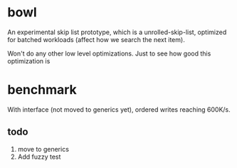 # bowl

An experimental skip list prototype, which is a unrolled-skip-list, optimized for batched workloads (affect how we search the next item). 

Won't do any other low level optimizations. Just to see how good this optimization is

# benchmark
With interface (not moved to generics yet), ordered writes reaching 600K/s.

## todo

1. move to generics
2. Add fuzzy test
